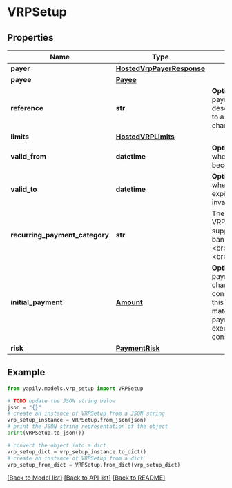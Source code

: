 # VRPSetup


## Properties

Name | Type | Description | Notes
------------ | ------------- | ------------- | -------------
**payer** | [**HostedVrpPayerResponse**](HostedVrpPayerResponse.md) |  | [optional] 
**payee** | [**Payee**](Payee.md) |  | 
**reference** | **str** | __Optional__. The payment reference or description. Limited to a maximum of 18 characters long. | [optional] 
**limits** | [**HostedVRPLimits**](HostedVRPLimits.md) |  | [optional] 
**valid_from** | **datetime** | __Optional__. Start date when the consent becomes valid. | [optional] 
**valid_to** | **datetime** | __Optional__. End date when the consent expires and becomes invalid. | [optional] 
**recurring_payment_category** | **str** | The use-case for the VRP consent supported by the bank. Allowed values: &lt;br&gt;&#x60;ONGOING&#x60; &lt;br&gt;&#x60;SUBSCRIPTION&#x60; | [optional] 
**initial_payment** | [**Amount**](Amount.md) | __Optional__. Initial payment to be charged under this consent. If enforced, this amount must match the first payment amount executed using this consent. | [optional] 
**risk** | [**PaymentRisk**](PaymentRisk.md) |  | [optional] 

## Example

```python
from yapily.models.vrp_setup import VRPSetup

# TODO update the JSON string below
json = "{}"
# create an instance of VRPSetup from a JSON string
vrp_setup_instance = VRPSetup.from_json(json)
# print the JSON string representation of the object
print(VRPSetup.to_json())

# convert the object into a dict
vrp_setup_dict = vrp_setup_instance.to_dict()
# create an instance of VRPSetup from a dict
vrp_setup_from_dict = VRPSetup.from_dict(vrp_setup_dict)
```
[[Back to Model list]](../README.md#documentation-for-models) [[Back to API list]](../README.md#documentation-for-api-endpoints) [[Back to README]](../README.md)


